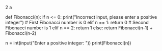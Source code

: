 2 a


def Fibonacci(n):
    if n <= 0:
        print("Incorrect input, please enter a positive integer")
    # First Fibonacci number is 0
    elif n == 1:
        return 0
    # Second Fibonacci number is 1
    elif n == 2:
        return 1
    else:
        return Fibonacci(n-1) + Fibonacci(n-2)

n = int(input("Enter a positive integer: "))
print(Fibonacci(n))

